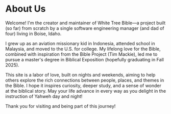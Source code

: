 # About Us

Welcome! I'm the creator and maintainer of White Tree Bible—a project built (so far) from scratch by a single software engineering manager (and dad of four) living in Boise, Idaho.

I grew up as an aviation missionary kid in Indonesia, attended school in Malaysia, and moved to the U.S. for college. My lifelong love for the Bible, combined with inspiration from the Bible Project (Tim Mackie), led me to pursue a master's degree in Biblical Exposition (hopefully graduating in Fall 2025).

This site is a labor of love, built on nights and weekends, aiming to help others explore the rich connections between people, places, and themes in the Bible. I hope it inspires curiosity, deeper study, and a sense of wonder at the biblical story. May your life advance in every way as you delight in the instruction of Yahweh day and night!

Thank you for visiting and being part of this journey!

